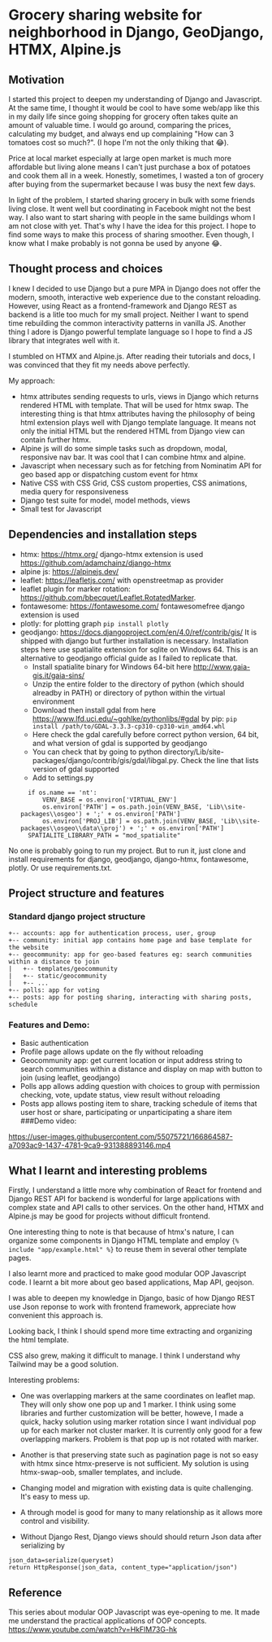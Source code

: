 # Grocery sharing website for neighborhood in Django, GeoDjango, HTMX, Alpine.js

## Motivation

I started this project to deepen my understanding of Django and Javascript. At the same time, I thought it would be cool to have some web/app like this in my daily life since going shopping for grocery often takes quite an amount of valuable time. I would go around, comparing the prices, calculating my budget, and always end up complaining "How can 3 tomatoes cost so much?". (I hope I'm not the only thiking that :joy:). 


Price at local market especially at large open market is much more affordable but living alone means I can't just purchase a box of potatoes and cook them all in a week. Honestly, sometimes, I wasted a ton of grocery after buying from the supermarket because I was busy the next few days.

In light of the problem, I started sharing grocery in bulk with some friends living close. It went well but coordinating in Facebook might not the best way.
I also want to start sharing with people in the same buildings whom I am not close with yet.
That's why I have the idea for this project. I hope to find some ways to make this process of sharing smoother.
Even though, I know what I make probably is not gonna be used by anyone :joy:.


## Thought process and choices

I knew I decided to use Django but a pure MPA in Django does not offer the modern, smooth, interactive web experience due to the constant reloading.
However, using React as a frontend-framework and Django REST as backend is a litle too much for my small project. Neither I want to spend time rebuilding the common interactivity patterns in vanilla JS. Another thing I adore is Django powerful template language so I hope to find a JS library that integrates well with it. 

I stumbled on HTMX and Alpine.js. After reading their tutorials and docs, I was convinced that they fit my needs above perfectly.

My approach:
- htmx attributes sending requests to urls, views in Django which returns rendered HTML with template. That will be used for htmx swap. The interesting thing is that htmx attributes having the philosophy of being html extension plays well with Django template language. It means not only the initial HTML but the rendered HTML from Django view can contain further htmx.
- Alpine js will do some simple tasks such as dropdown, modal, responsive nav bar. It was cool that I can combine htmx and alpine. 
- Javascript when necessary such as for fetching from Nominatim API for geo based app or dispatching custom event for htmx
- Native CSS with CSS Grid, CSS custom properties, CSS animations, media query for responsiveness
- Django test suite for model, model methods, views
- Small test for Javascript


## Dependencies and installation steps
- htmx: https://htmx.org/ django-htmx extension is used https://github.com/adamchainz/django-htmx
- alpine js: https://alpinejs.dev/
- leaflet: https://leafletjs.com/ with openstreetmap as provider
- leaflet plugin for marker rotation: https://github.com/bbecquet/Leaflet.RotatedMarker.
- fontawesome: https://fontawesome.com/ fontawesomefree django extension is used 
- plotly: for plotting graph `pip install plotly`
- geodjango: https://docs.djangoproject.com/en/4.0/ref/contrib/gis/ It is shipped with django but further installation is necessary. Installation steps here use spatialite extension for sqlite on Windows 64. This is an alternative to geodjango official guide as I failed to replicate that. 
  - Install spatialite binary for Windows 64-bit here http://www.gaia-gis.it/gaia-sins/
  - Unzip the entire folder to the directory of python (which should alreadby in PATH) or directory of python within the virtual environment
  - Download then install gdal from here  https://www.lfd.uci.edu/~gohlke/pythonlibs/#gdal by pip: `pip install /path/to/GDAL‑3.3.3‑cp310‑cp310‑win_amd64.whl`
  - Here check the gdal carefully before correct python version, 64 bit, and what version of gdal is supported by geodjango
  - You can check that by going to python directory/Lib/site-packages/django/contrib/gis/gdal/libgal.py. Check the line that lists version of gdal supported
  - Add to settings.py
  ```
    if os.name == 'nt':
        VENV_BASE = os.environ['VIRTUAL_ENV']
        os.environ['PATH'] = os.path.join(VENV_BASE, 'Lib\\site-packages\\osgeo') + ';' + os.environ['PATH']
        os.environ['PROJ_LIB'] = os.path.join(VENV_BASE, 'Lib\\site-packages\\osgeo\\data\\proj') + ';' + os.environ['PATH']
    SPATIALITE_LIBRARY_PATH = "mod_spatialite"
    ```
No one is probably going to run my project. But to run it, just clone and install requirements for django, geodjango, django-htmx, fontawesome, plotly. 
Or use requirements.txt. 

## Project structure and features

### Standard django project structure 
```
+-- accounts: app for authentication process, user, group
+-- community: initial app contains home page and base template for the website
+-- geocommunity: app for geo-based features eg: search communities within a distance to join 
|   +-- templates/geocommunity
|   +-- static/geocommunity
|   +-- ...
+-- polls: app for voting
+-- posts: app for posting sharing, interacting with sharing posts, schedule
```

### Features and Demo: 

- Basic authentication
- Profile page  allows update on the fly without reloading
- Geocommunity app: get current location or input address string to search communities within a distance and display on map with button to join (using leaflet, geodjango)
- Polls app allows adding question with choices to group with permission checking, vote, update status, view result without reloading
- Posts app allows posting item to share, tracking schedule of items that user host or share, participating or unparticipating a share item
###Demo video:



https://user-images.githubusercontent.com/55075721/166864587-a7093ac9-1437-4781-9ca9-931388893146.mp4



## What I learnt and interesting problems
Firstly, I understand a little more why combination of React for frontend and Django REST API for backend is wonderful for large applications with complex state and API calls to other services. On the other hand, HTMX and Alpine.js may be good for projects without difficult frontend. 

One interesting thing to note is that because of htmx's nature, I can organize some components in Django HTML template and employ 
`{% include "app/example.html" %}` to reuse them in several other template pages. 

I also learnt more and practiced to make good modular OOP Javascript code. I learnt a bit more about geo based applications, Map API, geojson.  

I was able to deepen my knowledge in Django, basic of how Django REST use Json reponse to work with frontend framework, appreciate how convenient this approach is.

Looking back, I think I should spend more time extracting and organizing the html template.

CSS also grew, making it difficult to manage. I think I understand why Tailwind may be a good solution. 

Interesting problems:

- One was overlapping markers at the same coordinates on leaflet map. They will only show one pop up and 1 marker. I think using some libraries and further customization will be better, howeve, I made a quick, hacky solution using marker rotation since I want individual pop up for each marker not cluster marker. It is currently only good for a few overlapping markers. Problem is that pop up is not rotated with marker.

- Another is that preserving state such as pagination page is not so easy with htmx since htmx-preserve is not sufficient. My solution is using htmx-swap-oob, smaller templates, and include.   

- Changing model and migration with existing data is quite challenging. It's easy to mess up. 

- A through model is good for many to many relationship as it allows more control and visibility. 

- Without Django Rest, Django views should should return Json data after serializing by 
```
json_data=serialize(queryset)
return HttpResponse(json_data, content_type="application/json")
```


## Reference

This series about modular OOP Javascript was eye-opening to me. It made me understand the practical applications of OOP concepts.
https://www.youtube.com/watch?v=HkFlM73G-hk









